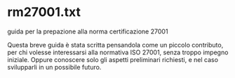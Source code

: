 # rm27001.txt
guida per la prepazione alla norma certificazione 27001

Questa breve guida è stata scritta pensandola come un piccolo contributo, per chi volesse interessarsi alla normativa ISO 27001, senza troppo impegno iniziale.
Oppure conoscere solo gli aspetti preliminari richiesti, e nel caso svilupparli in un possibile futuro.
